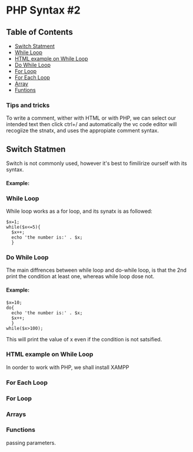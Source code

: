 # PHP Syntax #2 

## Table of Contents
- [Switch Statment](#Switch-Statment)
- [While Loop](#While-Loop)
- [HTML example on While Loop](#HTML-example-on-While-Loop)
- [Do While Loop](#Do-While-Loop)
- [For Loop](#For-Loop)
- [For Each Loop](#For-Each-Loop)
- [Array](#Array)
- [Funtions](#Functions)


### Tips and tricks 

To write a comment, wither with HTML or with PHP, we can select our intended text then click ctrl+/
and automatically the vc code editor will recogiize the stnatx, and uses the appropiate comment syntax.


## Switch Statmen
Switch is not commonly used, however it's best to fimilirize ourself with its syntax.

#### Example:


### While Loop

While loop works as a for loop, and its synatx is as followed:
````
$x=1;
while($x<=5){
  $x++;
  echo 'the number is:' . $x;
  }
````

### Do While Loop

The main diffrences between while loop and do-while loop, is that the 2nd print the condition at least one, whereas while loop dose not.

#### Example:
````
$x=10;
do{
  echo 'the number is:' . $x;
  $x++;
  }
while($x>100);
````

This will print the value of x even if the condition is not satsified. 

### HTML example on While Loop
In oorder to work with PHP, we shall install XAMPP


### For Each Loop


### For Loop



### Arrays


### Functions

passing parameters.

